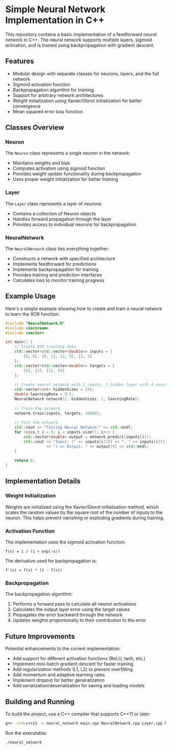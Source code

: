 # Simple Neural Network Implementation in C++

This repository contains a basic implementation of a feedforward neural network in C++. The neural network supports multiple layers, sigmoid activation, and is trained using backpropagation with gradient descent.

## Features

- Modular design with separate classes for neurons, layers, and the full network
- Sigmoid activation function
- Backpropagation algorithm for training
- Support for arbitrary network architectures
- Weight initialization using Xavier/Glorot initialization for better convergence
- Mean squared error loss function

## Classes Overview

### Neuron

The `Neuron` class represents a single neuron in the network:

- Maintains weights and bias
- Computes activation using sigmoid function
- Provides weight update functionality during backpropagation
- Uses proper weight initialization for better training

### Layer

The `Layer` class represents a layer of neurons:

- Contains a collection of Neuron objects
- Handles forward propagation through the layer
- Provides access to individual neurons for backpropagation

### NeuralNetwork

The `NeuralNetwork` class ties everything together:

- Constructs a network with specified architecture
- Implements feedforward for predictions
- Implements backpropagation for training
- Provides training and prediction interfaces
- Calculates loss to monitor training progress

## Example Usage

Here's a simple example showing how to create and train a neural network to learn the XOR function:

```cpp
#include "NeuralNetwork.h"
#include <iostream>
#include <vector>

int main() {
    // Create XOR training data
    std::vector<std::vector<double>> inputs = {
        {0, 0}, {0, 1}, {1, 0}, {1, 1}
    };
    std::vector<std::vector<double>> targets = {
        {0}, {1}, {1}, {0}
    };
    
    // Create neural network with 2 inputs, 1 hidden layer with 4 neurons, and 1 output
    std::vector<int> hiddenSizes = {4};
    double learningRate = 0.1;
    NeuralNetwork network(2, hiddenSizes, 1, learningRate);
    
    // Train the network
    network.train(inputs, targets, 10000);
    
    // Test the network
    std::cout << "Testing Neural Network:" << std::endl;
    for (size_t i = 0; i < inputs.size(); i++) {
        std::vector<double> output = network.predict(inputs[i]);
        std::cout << "Input: (" << inputs[i][0] << ", " << inputs[i][1] 
                  << ") => Output: " << output[0] << std::endl;
    }
    
    return 0;
}
```

## Implementation Details

### Weight Initialization

Weights are initialized using the Xavier/Glorot initialization method, which scales the random values by the square root of the number of inputs to the neuron. This helps prevent vanishing or exploding gradients during training.

### Activation Function

The implementation uses the sigmoid activation function:

```
f(x) = 1 / (1 + exp(-x))
```

The derivative used for backpropagation is:

```
f'(x) = f(x) * (1 - f(x))
```

### Backpropagation

The backpropagation algorithm:

1. Performs a forward pass to calculate all neuron activations
2. Calculates the output layer error using the target values
3. Propagates the error backward through the network
4. Updates weights proportionally to their contribution to the error

## Future Improvements

Potential enhancements to the current implementation:

- Add support for different activation functions (ReLU, tanh, etc.)
- Implement mini-batch gradient descent for faster training
- Add regularization methods (L1, L2) to prevent overfitting
- Add momentum and adaptive learning rates
- Implement dropout for better generalization
- Add serialization/deserialization for saving and loading models

## Building and Running

To build the project, use a C++ compiler that supports C++11 or later:

```bash
g++ -std=c++11 -o neural_network main.cpp NeuralNetwork.cpp Layer.cpp Neuron.cpp
```

Run the executable:

```bash
./neural_network
```
